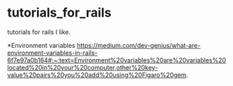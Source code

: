 # tutorials_for_rails
tutorials for rails I like.


*Environment variables
https://medium.com/dev-genius/what-are-environment-variables-in-rails-6f7e97a0b164#:~:text=Environment%20variables%20are%20variables%20located%20in%20your%20computer,other%20key-value%20pairs%20you%20add%20using%20Figaro%20gem.
